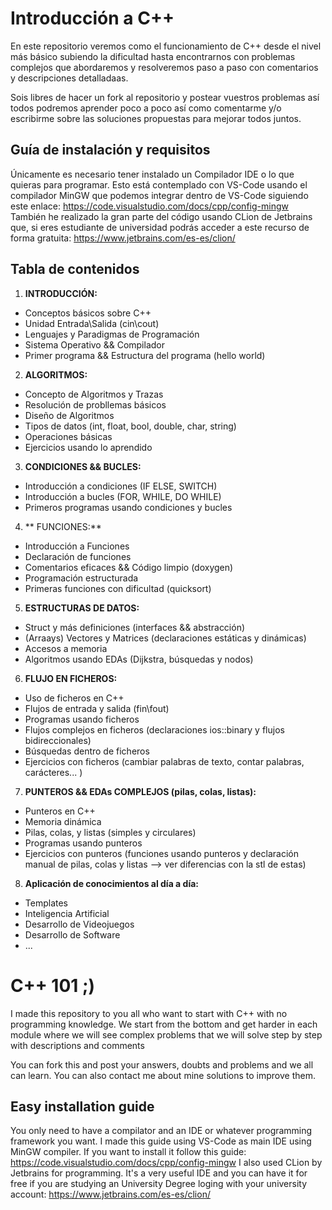 # Introducción a C++ 
En este repositorio veremos como el funcionamiento de C++ desde el nivel más básico subiendo la dificultad hasta encontrarnos con problemas complejos que abordaremos y resolveremos paso a paso con comentarios y descripciones detalladaas.

Sois libres de hacer un fork al repositorio y postear vuestros problemas así todos podremos aprender poco a poco así como comentarme y/o escribirme sobre las soluciones propuestas para mejorar todos juntos.

## Guía de instalación y requisitos
Únicamente es necesario tener instalado un Compilador IDE o lo que quieras para programar. Esto está contemplado con VS-Code usando el compilador MinGW que podemos integrar dentro de VS-Code siguiendo este enlace:
https://code.visualstudio.com/docs/cpp/config-mingw
También he realizado la gran parte del código usando CLion de Jetbrains que, si eres estudiante de universidad podrás acceder a este recurso de forma gratuita:
https://www.jetbrains.com/es-es/clion/

## Tabla de contenidos
1. **INTRODUCCIÓN:**
  - Conceptos básicos sobre C++
  - Unidad Entrada\Salida (cin\cout)
  - Lenguajes y Paradigmas de Programación
  - Sistema Operativo && Compilador
  - Primer programa && Estructura del programa (hello world)
2. **ALGORITMOS:**
  - Concepto de Algoritmos y Trazas
  - Resolución de probllemas básicos
  - Diseño de Algoritmos
  - Tipos de datos (int, float, bool, double, char, string)
  - Operaciones básicas
  - Ejercicios usando lo aprendido
3. **CONDICIONES && BUCLES:**
  - Introducción a condiciones (IF ELSE, SWITCH)
  - Introducción a bucles (FOR, WHILE, DO WHILE)
  - Primeros programas usando condiciones y bucles
4. ** FUNCIONES:**
  - Introducción a Funciones
  - Declaración de funciones
  - Comentarios eficaces && Código limpio (doxygen)
  - Programación estructurada
  - Primeras funciones con dificultad (quicksort)
5. **ESTRUCTURAS DE DATOS:**
  - Struct y más definiciones (interfaces && abstracción)
  - (Arraays) Vectores y Matrices (declaraciones estáticas y dinámicas)
  - Accesos a memoria
  - Algoritmos usando EDAs (Dijkstra, búsquedas y nodos)
6. **FLUJO EN FICHEROS:**
  - Uso de ficheros en C++
  - Flujos de entrada y salida (fin\fout)
  - Programas usando ficheros
  - Flujos complejos en ficheros (declaraciones ios::binary y flujos bidireccionales)
  - Búsquedas dentro de ficheros
  - Ejercicios con ficheros (cambiar palabras de texto, contar palabras, carácteres... )  
7. **PUNTEROS && EDAs COMPLEJOS (pilas, colas, listas):**
  - Punteros en C++
  - Memoria dinámica
  - Pilas, colas, y listas (simples y circulares)
  - Programas usando punteros
  - Ejercicios con punteros (funciones usando punteros y declaración manual de pilas, colas y listas --> ver diferencias con la stl de estas)
8. **Aplicación de conocimientos al día a día:**
  - Templates
  - Inteligencia Artificial
  - Desarrollo de Videojuegos
  - Desarrollo de Software
  - ...

# C++ 101 ;)
I made this repository to you all who want to start with C++ with no programming knowledge. We start from the bottom and get harder in each module where we will see complex problems that we will solve step by step with descriptions and comments

You can fork this and post your answers, doubts and problems and we all can learn. You can also contact me about mine solutions to improve them.

## Easy installation guide
You only need to have a compilator and an IDE or whatever programming framework you want. I made this guide using VS-Code as main IDE using MinGW compiler. If you want to install it follow this guide:
https://code.visualstudio.com/docs/cpp/config-mingw
I also used CLion by Jetbrains for programming. It's a very useful IDE and you can have it for free if you are studying an University Degree loging with your university account:
https://www.jetbrains.com/es-es/clion/

